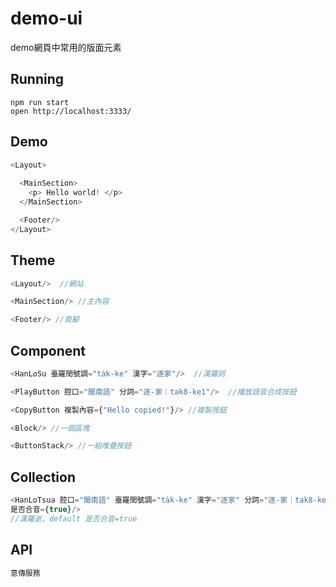 # demo-ui
demo網頁中常用的版面元素

## Running
```
npm run start
open http://localhost:3333/
```

## Demo
```javascript
<Layout>
  
  <MainSection>
    <p> Hello world! </p>
  </MainSection>

  <Footer/>
</Layout>
```

## Theme
```javascript
<Layout/>  //網站

<MainSection/> //主內容

<Footer/> //頁腳
```

## Component
```javascript
<HanLoSu 臺羅閏號調="ta̍k-ke" 漢字="逐家"/>  //漢羅詞

<PlayButton 腔口="閩南語" 分詞="逐-家｜tak8-ke1"/>  //播放語音合成按鈕

<CopyButton 複製內容={"Hello copied!"}/> //複製按鈕

<Block/> //一個區塊

<ButtonStack/> //一組堆疊按鈕
```

## Collection
```javascript
<HanLoTsua 腔口="閩南語" 臺羅閏號調="ta̍k-ke" 漢字="逐家" 分詞="逐-家｜tak8-ke1" 
是否合音={true}/>
//漢羅逝，default 是否合音=true
```

## API
```javascript
意傳服務
```